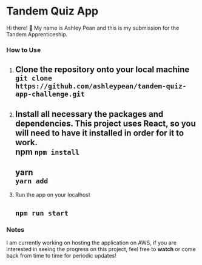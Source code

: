 # Tandem Quiz App
Hi there! 	&#x1f44b; My name is Ashley Pean and this is my submission for the Tandem Apprenticeship. 

### How to Use
1. Clone the repository onto your local machine  
    ```git clone https://github.com/ashleypean/tandem-quiz-app-challenge.git```
    ---
2. Install all necessary the packages and dependencies. This project uses React, so you will need to have it installed in order for it to work.  
   **npm** 
    ```npm install```
    ---
   **yarn**  
    ```yarn add```
    ---
3. Run the app on your localhost  

    ```npm run start```
    ---
    
### Notes

I am currently working on hosting the application on AWS, if you are interested in seeing the progress on this project, feel free to **watch** or come back from time to time for periodic updates!